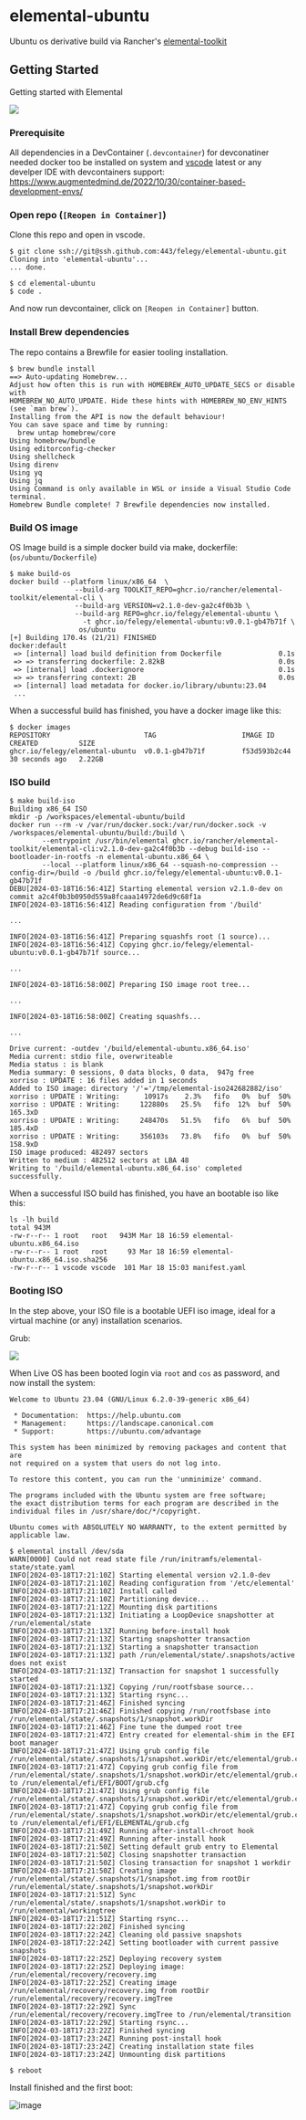 # elemental-ubuntu

Ubuntu os derivative build via Rancher's [elemental-toolkit](https://github.com/rancher/elemental-toolkit)

## Getting Started

Getting started with Elemental

![](https://github.com/felegy/elemental-ubuntu/assets/1136546/fe41e79c-d69b-4844-aaae-6ec39a9db43c)


### Prerequisite

All dependencies in a DevContainer (`.devcontainer`) for devconatiner needed docker too be installed on system and [vscode](https://code.visualstudio.com/docs/devcontainers/containers) latest or any develper IDE with devcontainers support: <https://www.augmentedmind.de/2022/10/30/container-based-development-envs/>

### Open repo (`[Reopen in Container]`)

Clone this repo and open in vscode.

```console
$ git clone ssh://git@ssh.github.com:443/felegy/elemental-ubuntu.git
Cloning into 'elemental-ubuntu'...
... done.

$ cd elemental-ubuntu
$ code .
```

And now run devcontainer, click on `[Reopen in Container]` button.

### Install Brew dependencies

The repo contains a Brewfile for easier tooling installation.

```console
$ brew bundle install
==> Auto-updating Homebrew...
Adjust how often this is run with HOMEBREW_AUTO_UPDATE_SECS or disable with
HOMEBREW_NO_AUTO_UPDATE. Hide these hints with HOMEBREW_NO_ENV_HINTS (see `man brew`).
Installing from the API is now the default behaviour!
You can save space and time by running:
  brew untap homebrew/core
Using homebrew/bundle
Using editorconfig-checker
Using shellcheck
Using direnv
Using yq
Using jq
Using Command is only available in WSL or inside a Visual Studio Code terminal.
Homebrew Bundle complete! 7 Brewfile dependencies now installed.
```
### Build OS image

OS Image build is a simple docker build via make, dockerfile: (`os/ubuntu/Dockerfile`)

```console
$ make build-os  
docker build --platform linux/x86_64  \
                --build-arg TOOLKIT_REPO=ghcr.io/rancher/elemental-toolkit/elemental-cli \
                --build-arg VERSION=v2.1.0-dev-ga2c4f0b3b \
                --build-arg REPO=ghcr.io/felegy/elemental-ubuntu \
                  -t ghcr.io/felegy/elemental-ubuntu:v0.0.1-gb47b71f \
                 os/ubuntu
[+] Building 170.4s (21/21) FINISHED                              docker:default
 => [internal] load build definition from Dockerfile              0.1s
 => => transferring dockerfile: 2.82kB                            0.0s
 => [internal] load .dockerignore                                 0.1s
 => => transferring context: 2B                                   0.0s
 => [internal] load metadata for docker.io/library/ubuntu:23.04
 ...
```

When a successful build has finished, you have a docker image like this:

```console
$ docker images
REPOSITORY                       TAG                     IMAGE ID       CREATED          SIZE
ghcr.io/felegy/elemental-ubuntu  v0.0.1-gb47b71f         f53d593b2c44   30 seconds ago   2.22GB
```

### ISO build

```console
$ make build-iso 
Building x86_64 ISO
mkdir -p /workspaces/elemental-ubuntu/build
docker run --rm -v /var/run/docker.sock:/var/run/docker.sock -v /workspaces/elemental-ubuntu/build:/build \
        --entrypoint /usr/bin/elemental ghcr.io/rancher/elemental-toolkit/elemental-cli:v2.1.0-dev-ga2c4f0b3b --debug build-iso --bootloader-in-rootfs -n elemental-ubuntu.x86_64 \
        --local --platform linux/x86_64 --squash-no-compression --config-dir=/build -o /build ghcr.io/felegy/elemental-ubuntu:v0.0.1-gb47b71f
DEBU[2024-03-18T16:56:41Z] Starting elemental version v2.1.0-dev on commit a2c4f0b3b0950d559a8fcaaa14972de6d9c68f1a 
INFO[2024-03-18T16:56:41Z] Reading configuration from '/build'

...

INFO[2024-03-18T16:56:41Z] Preparing squashfs root (1 source)...        
INFO[2024-03-18T16:56:41Z] Copying ghcr.io/felegy/elemental-ubuntu:v0.0.1-gb47b71f source... 

...

INFO[2024-03-18T16:58:00Z] Preparing ISO image root tree... 

...

INFO[2024-03-18T16:58:00Z] Creating squashfs...

...

Drive current: -outdev '/build/elemental-ubuntu.x86_64.iso'
Media current: stdio file, overwriteable
Media status : is blank
Media summary: 0 sessions, 0 data blocks, 0 data,  947g free
xorriso : UPDATE : 16 files added in 1 seconds
Added to ISO image: directory '/'='/tmp/elemental-iso242682882/iso'
xorriso : UPDATE : Writing:      10917s    2.3%   fifo   0%  buf  50%
xorriso : UPDATE : Writing:     122880s   25.5%   fifo  12%  buf  50%  165.3xD 
xorriso : UPDATE : Writing:     248470s   51.5%   fifo   6%  buf  50%  185.4xD 
xorriso : UPDATE : Writing:     356103s   73.8%   fifo   0%  buf  50%  158.9xD 
ISO image produced: 482497 sectors
Written to medium : 482512 sectors at LBA 48
Writing to '/build/elemental-ubuntu.x86_64.iso' completed successfully.
```
When a successful ISO build has finished, you have an bootable iso like this:

```console
ls -lh build 
total 943M
-rw-r--r-- 1 root   root   943M Mar 18 16:59 elemental-ubuntu.x86_64.iso
-rw-r--r-- 1 root   root     93 Mar 18 16:59 elemental-ubuntu.x86_64.iso.sha256
-rw-r--r-- 1 vscode vscode  101 Mar 18 15:03 manifest.yaml
```

### Booting ISO

In the step above, your ISO file is a bootable UEFI iso image, ideal for a virtual machine (or any) installation scenarios.

Grub:

![](https://github.com/felegy/elemental-ubuntu/assets/1136546/28e2a66f-8687-45ea-a6c3-99e53290ede9)

When Live OS has been booted login via `root` and `cos` as password, and now install the system:

```console
Welcome to Ubuntu 23.04 (GNU/Linux 6.2.0-39-generic x86_64)

 * Documentation:  https://help.ubuntu.com
 * Management:     https://landscape.canonical.com
 * Support:        https://ubuntu.com/advantage

This system has been minimized by removing packages and content that are
not required on a system that users do not log into.

To restore this content, you can run the 'unminimize' command.

The programs included with the Ubuntu system are free software;
the exact distribution terms for each program are described in the
individual files in /usr/share/doc/*/copyright.

Ubuntu comes with ABSOLUTELY NO WARRANTY, to the extent permitted by
applicable law.

$ elemental install /dev/sda
WARN[0000] Could not read state file /run/initramfs/elemental-state/state.yaml
INFO[2024-03-18T17:21:10Z] Starting elemental version v2.1.0-dev
INFO[2024-03-18T17:21:10Z] Reading configuration from '/etc/elemental'
INFO[2024-03-18T17:21:10Z] Install called
INFO[2024-03-18T17:21:10Z] Partitioning device...
INFO[2024-03-18T17:21:12Z] Mounting disk partitions
INFO[2024-03-18T17:21:13Z] Initiating a LoopDevice snapshotter at /run/elemental/state
INFO[2024-03-18T17:21:13Z] Running before-install hook
INFO[2024-03-18T17:21:13Z] Starting snapshotter transaction
INFO[2024-03-18T17:21:13Z] Starting a snapshotter transaction
INFO[2024-03-18T17:21:13Z] path /run/elemental/state/.snapshots/active does not exist
INFO[2024-03-18T17:21:13Z] Transaction for snapshot 1 successfully started
INFO[2024-03-18T17:21:13Z] Copying /run/rootfsbase source...
INFO[2024-03-18T17:21:13Z] Starting rsync...
INFO[2024-03-18T17:21:46Z] Finished syncing
INFO[2024-03-18T17:21:46Z] Finished copying /run/rootfsbase into /run/elemental/state/.snapshots/1/snapshot.workDir
INFO[2024-03-18T17:21:46Z] Fine tune the dumped root tree
INFO[2024-03-18T17:21:47Z] Entry created for elemental-shim in the EFI boot manager
INFO[2024-03-18T17:21:47Z] Using grub config file /run/elemental/state/.snapshots/1/snapshot.workDir/etc/elemental/grub.cfg
INFO[2024-03-18T17:21:47Z] Copying grub config file from /run/elemental/state/.snapshots/1/snapshot.workDir/etc/elemental/grub.cfg to /run/elemental/efi/EFI/BOOT/grub.cfg
INFO[2024-03-18T17:21:47Z] Using grub config file /run/elemental/state/.snapshots/1/snapshot.workDir/etc/elemental/grub.cfg
INFO[2024-03-18T17:21:47Z] Copying grub config file from /run/elemental/state/.snapshots/1/snapshot.workDir/etc/elemental/grub.cfg to /run/elemental/efi/EFI/ELEMENTAL/grub.cfg
INFO[2024-03-18T17:21:49Z] Running after-install-chroot hook
INFO[2024-03-18T17:21:49Z] Running after-install hook
INFO[2024-03-18T17:21:50Z] Setting default grub entry to Elemental
INFO[2024-03-18T17:21:50Z] Closing snapshotter transaction
INFO[2024-03-18T17:21:50Z] Closing transaction for snapshot 1 workdir
INFO[2024-03-18T17:21:50Z] Creating image /run/elemental/state/.snapshots/1/snapshot.img from rootDir /run/elemental/state/.snapshots/1/snapshot.workDir
INFO[2024-03-18T17:21:51Z] Sync /run/elemental/state/.snapshots/1/snapshot.workDir to /run/elemental/workingtree
INFO[2024-03-18T17:21:51Z] Starting rsync...
INFO[2024-03-18T17:22:20Z] Finished syncing
INFO[2024-03-18T17:22:24Z] Cleaning old passive snapshots
INFO[2024-03-18T17:22:24Z] Setting bootloader with current passive snapshots
INFO[2024-03-18T17:22:25Z] Deploying recovery system
INFO[2024-03-18T17:22:25Z] Deploying image: /run/elemental/recovery/recovery.img
INFO[2024-03-18T17:22:25Z] Creating image /run/elemental/recovery/recovery.img from rootDir /run/elemental/recovery/recovery.imgTree
INFO[2024-03-18T17:22:29Z] Sync /run/elemental/recovery/recovery.imgTree to /run/elemental/transition
INFO[2024-03-18T17:22:29Z] Starting rsync...
INFO[2024-03-18T17:23:22Z] Finished syncing
INFO[2024-03-18T17:23:24Z] Running post-install hook
INFO[2024-03-18T17:23:24Z] Creating installation state files
INFO[2024-03-18T17:23:24Z] Unmounting disk partitions

$ reboot
```

Install finished and the first boot:

![image](https://github.com/felegy/elemental-ubuntu/assets/1136546/c0a37445-1cd9-4f9e-bc8f-9e7811211427)

